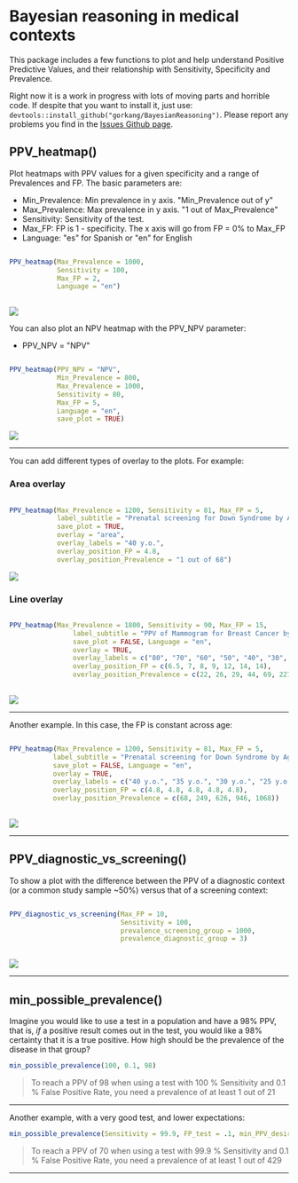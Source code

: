 # Bayesian reasoning in medical contexts

This package includes a few functions to plot and help understand Positive Predictive Values, and their relationship with Sensitivity, Specificity and Prevalence.  

Right now it is a work in progress with lots of moving parts and horrible code. If despite that you want to install it, just use: `devtools::install_github("gorkang/BayesianReasoning")`. Please report any problems you find in the [Issues Github page](https://github.com/gorkang/R_PPV_Plot/issues).  


## PPV_heatmap()

Plot heatmaps with PPV values for a given specificity and a range of Prevalences and FP. The basic parameters are:

* Min_Prevalence: Min prevalence in y axis. "Min_Prevalence out of y"
* Max_Prevalence: Max prevalence in y axis. "1 out of Max_Prevalence"
* Sensitivity: Sensitivity of the test. 
* Max_FP: FP is 1 - specificity. The x axis will go from FP = 0% to Max_FP
* Language: "es" for Spanish or "en" for English  


```r 

PPV_heatmap(Max_Prevalence = 1000, 
            Sensitivity = 100, 
            Max_FP = 2, 
            Language = "en")
            
```  


![](outputs/PPV_heatmap/PPV_1_1000_100_2_en.png)  



You can also plot an NPV heatmap with the PPV_NPV parameter:

* PPV_NPV = "NPV"

```r 

PPV_heatmap(PPV_NPV = "NPV",
            Min_Prevalence = 800,
            Max_Prevalence = 1000, 
            Sensitivity = 80, 
            Max_FP = 5, 
            Language = "en",
            save_plot = TRUE)

```


![](outputs/PPV_heatmap/NPV_800_1000_80_5_en.png)   

--- 

You can add different types of overlay to the plots. For example:  


### Area overlay

```r 

PPV_heatmap(Max_Prevalence = 1200, Sensitivity = 81, Max_FP = 5,
            label_subtitle = "Prenatal screening for Down Syndrome by Age",
            save_plot = TRUE,
            overlay = "area",
            overlay_labels = "40 y.o.",
            overlay_position_FP = 4.8,
            overlay_position_Prevalence = "1 out of 68")

```

![](outputs/PPV_heatmap/PPV_1_1200_81_5.05_area_en.png)  



### Line overlay

```r 

PPV_heatmap(Max_Prevalence = 1800, Sensitivity = 90, Max_FP = 15, 
                label_subtitle = "PPV of Mammogram for Breast Cancer by Age",
                save_plot = FALSE, Language = "en", 
                overlay = TRUE, 
                overlay_labels = c("80", "70", "60", "50", "40", "30", "20  y.o."),
                overlay_position_FP = c(6.5, 7, 8, 9, 12, 14, 14),
                overlay_position_Prevalence = c(22, 26, 29, 44, 69, 227, 1667))
                
```

![](outputs/PPV_heatmap/PPV_1_1800_90_15_line_en.png)

---   

Another example. In this case, the FP is constant across age:

```r 

PPV_heatmap(Max_Prevalence = 1200, Sensitivity = 81, Max_FP = 5,
           label_subtitle = "Prenatal screening for Down Syndrome by Age",
           save_plot = FALSE, Language = "en",
           overlay = TRUE,
           overlay_labels = c("40 y.o.", "35 y.o.", "30 y.o.", "25 y.o.", "20 y.o."),
           overlay_position_FP = c(4.8, 4.8, 4.8, 4.8, 4.8),
           overlay_position_Prevalence = c(68, 249, 626, 946, 1068))
                
```

![](outputs/PPV_heatmap/PPV_1_1200_81_5_line_en.png)  

---   

## PPV_diagnostic_vs_screening()

To show a plot with the difference between the PPV of a diagnostic context (or a common study sample ~50%) versus that of a screening context:  

```r 

PPV_diagnostic_vs_screening(Max_FP = 10, 
                            Sensitivity = 100, 
                            prevalence_screening_group = 1000, 
                            prevalence_diagnostic_group = 3)
                            
```  

![](outputs/diagnostic_vs_screening/FP_10_sens_100_screening_1000_diagnostic_3.png)


---   


## min_possible_prevalence()

Imagine you would like to use a test in a population and have a 98% PPV, that is, *if* a positive result comes out in the test, you would like a 98% certainty that it is a true positive. How high should be the prevalence of the disease in that group?  

```r 
min_possible_prevalence(100, 0.1, 98)
```

> To reach a PPV of 98 when using a test with 100 % Sensitivity and 0.1 % False Positive Rate, you need a prevalence of at least 1 out of 21

--- 

Another example, with a very good test, and lower expectations:  

```r 
min_possible_prevalence(Sensitivity = 99.9, FP_test = .1, min_PPV_desired = 70)
```

> To reach a PPV of 70 when using a test with 99.9 % Sensitivity and 0.1 % False Positive Rate, you need a prevalence of at least 1 out of 429

--- 
